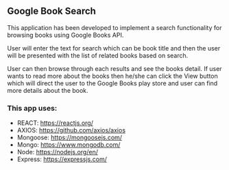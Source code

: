 ## Google Book Search

This application has been developed to implement a search functionality for browsing books using Google Books API.

User will enter the text for search which can be book title and then the user will be presented with the list of related books based on search.

User can then browse through each results and see the books detail. If user wants to read more about the books then he/she can click the View button which will direct the user to the Google Books play store and user can find more details about the book.

### This app uses:
  * REACT: https://reactjs.org/
  * AXIOS: https://github.com/axios/axios
  * Mongoose: https://mongoosejs.com/
  * Mongo: https://www.mongodb.com/
  * Node: https://nodejs.org/en/
  * Express: https://expressjs.com/
  